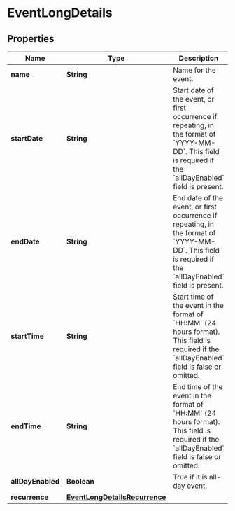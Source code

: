 <!--  Copyright 2025 Cisco Systems Inc.

Permission is hereby granted, free of charge, to any person obtaining a copy
of this software and associated documentation files (the "Software"), to deal
in the Software without restriction, including without limitation the rights
to use, copy, modify, merge, publish, distribute, sublicense, and/or sell
copies of the Software, and to permit persons to whom the Software is
furnished to do so, subject to the following conditions:

The above copyright notice and this permission notice shall be included in
all copies or substantial portions of the Software.

THE SOFTWARE IS PROVIDED "AS IS", WITHOUT WARRANTY OF ANY KIND, EXPRESS OR
IMPLIED, INCLUDING BUT NOT LIMITED TO THE WARRANTIES OF MERCHANTABILITY,
FITNESS FOR A PARTICULAR PURPOSE AND NONINFRINGEMENT. IN NO EVENT SHALL THE
AUTHORS OR COPYRIGHT HOLDERS BE LIABLE FOR ANY CLAIM, DAMAGES OR OTHER
LIABILITY, WHETHER IN AN ACTION OF CONTRACT, TORT OR OTHERWISE, ARISING FROM,
OUT OF OR IN CONNECTION WITH THE SOFTWARE OR THE USE OR OTHER DEALINGS IN
THE SOFTWARE.-->


# EventLongDetails


## Properties

| Name | Type | Description | Notes |
|------------ | ------------- | ------------- | -------------|
|**name** | **String** | Name for the event. |  |
|**startDate** | **String** | Start date of the event, or first occurrence if repeating, in the format of &#x60;YYYY-MM-DD&#x60;.  This field is required if the &#x60;allDayEnabled&#x60; field is present. |  |
|**endDate** | **String** | End date of the event, or first occurrence if repeating, in the format of &#x60;YYYY-MM-DD&#x60;.  This field is required if the &#x60;allDayEnabled&#x60; field is present. |  |
|**startTime** | **String** | Start time of the event in the format of &#x60;HH:MM&#x60; (24 hours format).  This field is required if the &#x60;allDayEnabled&#x60; field is false or omitted. |  |
|**endTime** | **String** | End time of the event in the format of &#x60;HH:MM&#x60; (24 hours format).  This field is required if the &#x60;allDayEnabled&#x60; field is false or omitted. |  |
|**allDayEnabled** | **Boolean** | True if it is all-day event. |  [optional] |
|**recurrence** | [**EventLongDetailsRecurrence**](EventLongDetailsRecurrence.md) |  |  [optional] |



